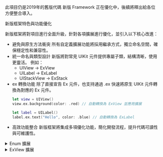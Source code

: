 此項目仍是2019年的舊版代碼
新版 Framework 正在優化中，後續將釋出給各位方便整合導入。

新版框架特色與功能優化

新版框架將對項目進行全面升級，針對各項擴展進行優化，並引入以下核心改進：
- 避免與原生方法衝突
  所有自定義擴展功能將採用繼承方式，獨立命名空間，確保穩定性和兼容性。
- 統一命名與類型設計
  新版將對常見 UIKit 元件提供專屬子類，結構清晰，使用更靈活。
  例如：
  - UIView → ExView
  - UILabel → ExLabel
  - UIStackView → ExStack
- ex 轉換功能
  除了直接宣告 Ex 元件，也支持通過 .ex 快速將原生 UIKit 元件轉換為對應的 Ex 元件。
  ```Swift
  let view = UIView()
  view.ex.background(color: .red) // 自動轉換為 ExView 並應用擴展
  
  let label = UILabel()
  label.ex.text("Hello", color: .blue) // 自動轉換為 ExLabel
  ```
- 高效功能整合
新版框架將集成多項優化功能，簡化開發流程，提升代碼可讀性與可維護性。

<details>
<summary>Enum 擴展</summary>

- ExSwiftEdgeSet
  用於 `border` 方法設置邊框位置
  ```Swift
  enum ExSwiftEdgeSet {
    	case top
    	case bottom
    	case leading
    	case trailing
    	case horizontal
    	case vertical
    	case all
  }
  ```

</details>

<details>
<summary>ExView 擴展</summary>

> [!NOTE]
> 提供了一系列便捷的鏈式調用函數，快速設置 UIView 的屬性，包括背景、圓角、邊框、陰影、縮放、旋轉等功能。

## 功能

- 父視圖控制器
  `parentViewController`: 獲取當前 UIView 所屬的 UIViewController
- Frame 設置
  `frame(x:y:width:height:)`: 設置或更新 UIView 的位置與大小
- 背景設置
  `background(color:image:tintColor:)`: 設置背景顏色或圖片
- 透明度
  `alpha(_ value:)`: 設置 UIView 的透明度
- 圓角
  `radius(_:corner:)`: 設置圓角大小與位置
- 邊框
  `border(color:width:target:)`: 為視圖添加邊框
- 陰影
  `shadow(x:y:blur:color:alpha:)`: 添加陰影效果
- 縮放
  `scale(width:height:ratio:)`: 按比例或指定尺寸縮放
- 旋轉
  `rotate(_ angle:)`: 旋轉視圖
- 子視圖與子層操作
  `subview(_ views:)`: 添加子視圖
  `sublayer(_ layers:)`: 添加子層
  `bringToFront(_ views:)`: 將子視圖移至最前
- 條件操作
  `if(_:void:)`: 條件執行操作
- 擷取畫面
  `draw(_:_:completion:)`: 擷取當前視圖畫面

### 範例

- 基本視圖操作
  ```Swift
  let myView = ExView()
      .frame(x: 50, y: 100, width: 200, height: 100)
      .background(color: .blue)
      .alpha(0.8)
      .radius(20)
      .shadow(x: 5, y: 5, blur: 10, color: .black, alpha: 0.5)
  ```
- 設置部分圓角
  ```Swift
  myView.radius(20, corner: [.topLeft, .topRight])
  ```
- 添加背景圖片
  ```Swift
  myView.background(image: UIImage(named: "background"), tintColor: .gray)
  ```
- 添加子視圖與子層
  ```Swift
  myView.subview([
      ExView()
          .frame(x: 10, y: 10, width: 50, height: 50)
          .background(color: .red)
  ])
  ```
- 巢狀結構添加元件
  ```Swift
  myView.subview([
      ExView()
        .frame(x: 0, y: 0, width: 300, height: 400)
        .background(color: .white)
        .subview([
            // 子視圖 1：標題容器
            ExView()
                .frame(x: 10, y: 10, width: 280, height: 50)
                .background(color: .lightGray)
                .subview([
                    ExLabel()
                        .frame(x: 10, y: 10, width: 260, height: 30)
                        .background(color: .clear)
                        .if(true) { label in
                            label.text = "標題"
                            label.textColor = .black
                            label.textAlignment = .center
                        }
                ]),
    
            // 子視圖 2：按鈕容器
            ExView()
                .frame(x: 10, y: 70, width: 280, height: 300)
                .background(color: .gray)
                .subview([
                    ExButton()
                        .frame(x: 20, y: 20, width: 120, height: 40)
                        .background(color: .blue)
                        .if(true) { button in
                            button.setTitle("按鈕1", for: .normal)
                            button.setTitleColor(.white, for: .normal)
                        },
    
                    ExButton()
                        .frame(x: 140, y: 20, width: 120, height: 40)
                        .background(color: .red)
                        .if(true) { button in
                            button.setTitle("按鈕2", for: .normal)
                            button.setTitleColor(.white, for: .normal)
                        }
                ])
        ])
  ])
  ```
- 擷取畫面
  ```Swift
  myView.draw(200, 100) { image in
      print("成功擷取畫面")
  }
  ```
- 條件執行
  ```Swift
  myView.if(myView.alpha > 0.5) { view in
      view.background(color: .green)
  }
  ```
- 添加邊框
  ```Swift
  myView.border(color: .black, width: 2, target: [.top, .bottom])
  ```
- 旋轉視圖
  ```Swift
  myView.rotate(45)
  ```
  
</details>
